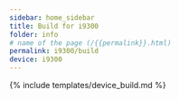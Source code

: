 ```yaml
---
sidebar: home_sidebar
title: Build for i9300
folder: info
# name of the page (/{{permalink}}.html)
permalink: i9300/build
device: i9300
---
```

{% include templates/device_build.md %}
